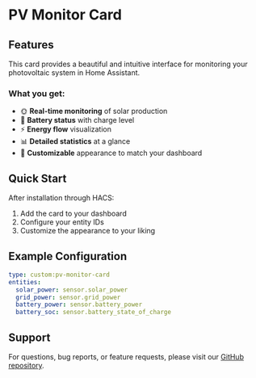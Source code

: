 # PV Monitor Card

## Features

This card provides a beautiful and intuitive interface for monitoring your photovoltaic system in Home Assistant.

### What you get:
- 🌞 **Real-time monitoring** of solar production
- 🔋 **Battery status** with charge level
- ⚡ **Energy flow** visualization
- 📊 **Detailed statistics** at a glance
- 🎨 **Customizable** appearance to match your dashboard

## Quick Start

After installation through HACS:

1. Add the card to your dashboard
2. Configure your entity IDs
3. Customize the appearance to your liking

## Example Configuration

```yaml
type: custom:pv-monitor-card
entities:
  solar_power: sensor.solar_power
  grid_power: sensor.grid_power
  battery_power: sensor.battery_power
  battery_soc: sensor.battery_state_of_charge
```

## Support

For questions, bug reports, or feature requests, please visit our [GitHub repository](https://github.com/sjerocom/pv-monitor-card).